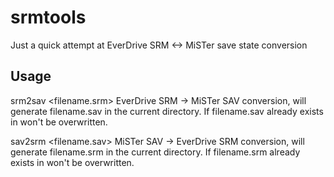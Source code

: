 # srmtools
Just a quick attempt at EverDrive SRM <-> MiSTer save state conversion

## Usage
srm2sav <filename.srm> EverDrive SRM -> MiSTer SAV conversion, will generate filename.sav in the current directory. If filename.sav already exists in won't be overwritten.

sav2srm <filename.sav> MiSTer SAV -> EverDrive SRM conversion, will generate filename.srm in the current directory. If filename.srm already exists in won't be overwritten.
